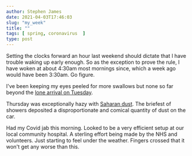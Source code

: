 ```yaml
---
author: Stephen James
date: 2021-04-03T17:46:03
slug: "my_week"
title: ""
tags: [ spring, coronavirus  ]
type: post
---
```

Setting the clocks forward an hour last weekend should dictate that I have trouble waking up early enough. So as the exception to prove the rule, I have woken at about 4:30am most mornings since, which a week ago would have been 3:30am. Go figure. 

I've been keeping my eyes peeled for more swallows but none so far beyond the [lone arrival on Tuesday](https://strandlines.blog/2021/03/30/first_swallow/).

Thursday was exceptionally hazy with [Saharan dust](https://twitter.com/metoffice/status/1377525671476477952?s=21). The briefest of showers deposited a disproportionate and comical quantity of dust on the car. 

Had my Covid jab this morning. Looked to be a very efficient setup at our local community hospital. A sterling effort being made by the NHS and volunteers. Just starting to feel under the weather. Fingers crossed that it won't get any worse than this. 
